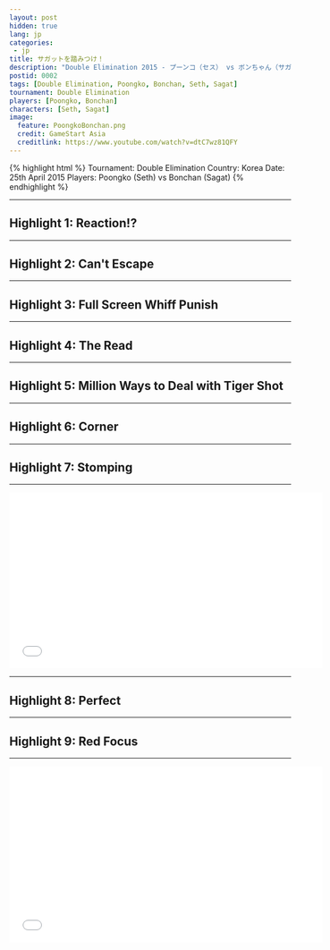 ```yaml
---
layout: post
hidden: true
lang: jp
categories:
 - jp
title: サガットを踏みつけ！
description: "Double Elimination 2015 - プーンコ（セス） vs ボンちゃん（サガット）"
postid: 0002
tags: [Double Elimination, Poongko, Bonchan, Seth, Sagat]
tournament: Double Elimination
players: [Poongko, Bonchan]
characters: [Seth, Sagat]
image:
  feature: PoongkoBonchan.png
  credit: GameStart Asia
  creditlink: https://www.youtube.com/watch?v=dtC7wz81QFY
---
```


{% highlight html %}
Tournament: Double Elimination
Country: Korea
Date: 25th April 2015
Players: Poongko (Seth) vs Bonchan (Sagat)
{% endhighlight %}

---
<h2 id="heading-2">Highlight 1: Reaction!?</h2>

<figure class="entry-gfy">
	<div class="gfyitem" data-id="SingleWelllitHalibut" data-expand="true" />
</figure>

---
<h2 id="heading-2">Highlight 2: Can't Escape</h2>

<figure class="entry-gfy">
	<div class="gfyitem" data-id="EvenHairyBigmouthbass" data-expand="true" />
</figure>

---
<h2 id="heading-2">Highlight 3: Full Screen Whiff Punish</h2>

<figure class="entry-gfy">
	<div class="gfyitem" data-id="WeirdAridCrab" data-expand="true" />
</figure>

---
<h2 id="heading-2">Highlight 4: The Read</h2>

<figure class="entry-gfy">
	<div class="gfyitem" data-id="PeskyDiligentAlleycat" data-expand="true" />
</figure>

---
<h2 id="heading-2">Highlight 5: Million Ways to Deal with Tiger Shot</h2>

<figure class="entry-gfy">
	<div class="gfyitem" data-id="SphericalElaborateGermanshepherd" data-expand="true" />
</figure>

---
<h2 id="heading-2">Highlight 6: Corner</h2>

<figure class="entry-gfy">
	<div class="gfyitem" data-id="ThoroughDirectCarpenterant" data-expand="true" />
</figure>

---
<h2 id="heading-2">Highlight 7: Stomping</h2>

<figure class="entry-gfy">
	<div class="gfyitem" data-id="EvergreenVariableCockatoo" data-expand="true" />
</figure>

<figure class="entry-gfy">
	<div class="gfyitem" data-id="QuarrelsomeCharmingAmethystsunbird" data-expand="true" />
</figure>

---

<iframe width="560" height="315" src="//www.youtube.com/embed/dtC7wz81QFY" frameborder="0"> </iframe>


---
<h2 id="heading-2">Highlight 8: Perfect</h2>

<figure class="entry-gfy">
	<div class="gfyitem" data-id="AgedSmugHarlequinbug" data-expand="true" />
</figure>

---
<h2 id="heading-2">Highlight 9: Red Focus</h2>

<figure class="entry-gfy">
	<div class="gfyitem" data-id="IdealGlassKilldeer" data-expand="true" />
</figure>

---


<iframe width="560" height="315" src="//www.youtube.com/embed/d_3e0mbjBCs" frameborder="0"> </iframe>